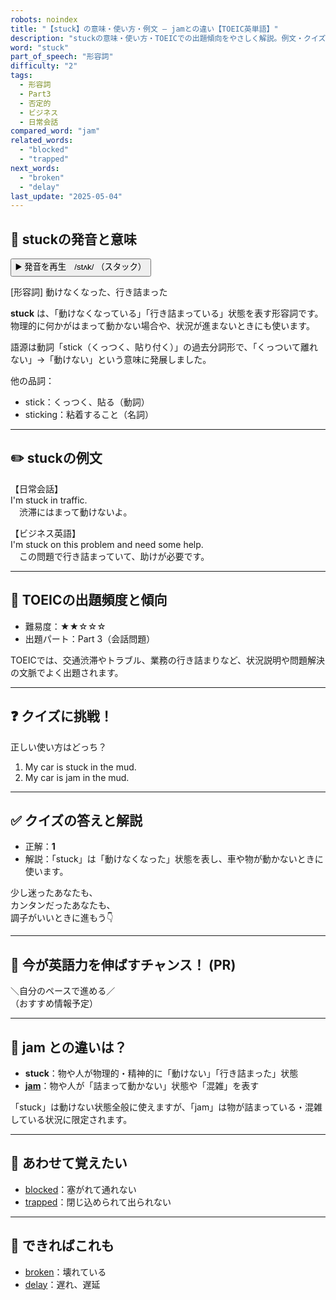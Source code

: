 ```yaml
---
robots: noindex
title: "【stuck】の意味・使い方・例文 ― jamとの違い【TOEIC英単語】"
description: "stuckの意味・使い方・TOEICでの出題傾向をやさしく解説。例文・クイズ付きでjamとの違いもわかりやすく学べます。"
word: "stuck"
part_of_speech: "形容詞"
difficulty: "2"
tags:
  - 形容詞
  - Part3
  - 否定的
  - ビジネス
  - 日常会話
compared_word: "jam"
related_words:
  - "blocked"
  - "trapped"
next_words:
  - "broken"
  - "delay"
last_update: "2025-05-04"
---
```


## 🔰 stuckの発音と意味

<button class="play-audio" onclick="playTTS('stuck')">
  <span class="play-audio-main">
    ▶️ 発音を再生　/stʌk/
  </span>
  <span class="play-audio-sub">
    （スタック）
  </span>
</button>

[形容詞] 動けなくなった、行き詰まった

**stuck** は、「動けなくなっている」「行き詰まっている」状態を表す形容詞です。物理的に何かがはまって動かない場合や、状況が進まないときにも使います。

語源は動詞「stick（くっつく、貼り付く）」の過去分詞形で、「くっついて離れない」→「動けない」という意味に発展しました。

他の品詞：  
- stick：くっつく、貼る（動詞）
- sticking：粘着すること（名詞）

---

## ✏️ stuckの例文

【日常会話】  
I'm stuck in traffic.  
　渋滞にはまって動けないよ。

【ビジネス英語】  
I'm stuck on this problem and need some help.  
　この問題で行き詰まっていて、助けが必要です。

---

## 🎯 TOEICの出題頻度と傾向

- 難易度：★★☆☆☆
- 出題パート：Part 3（会話問題）

TOEICでは、交通渋滞やトラブル、業務の行き詰まりなど、状況説明や問題解決の文脈でよく出題されます。

---

## ❓ クイズに挑戦！

正しい使い方はどっち？

1. My car is stuck in the mud.  
2. My car is jam in the mud.

---

## ✅ クイズの答えと解説

- 正解：**1**
- 解説：「stuck」は「動けなくなった」状態を表し、車や物が動かないときに使います。

少し迷ったあなたも、  
カンタンだったあなたも、  
調子がいいときに進もう👇️

---

## 🚀 今が英語力を伸ばすチャンス！ (PR)

<div class="info-center">
＼自分のペースで進める／<br>  
（おすすめ情報予定）
</div>

---

## 🤔  jam との違いは？

- **stuck**：物や人が物理的・精神的に「動けない」「行き詰まった」状態
- **[jam](/jam)**：物や人が「詰まって動かない」状態や「混雑」を表す

「stuck」は動けない状態全般に使えますが、「jam」は物が詰まっている・混雑している状況に限定されます。

---

## 🧩 あわせて覚えたい

- [blocked](/blocked)：塞がれて通れない
- [trapped](/trapped)：閉じ込められて出られない

---

## 📖 できればこれも

- [broken](/broken)：壊れている
- [delay](/delay)：遅れ、遅延

<!-- cvid: aid19_bid43 -->
